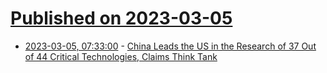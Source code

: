# [Published on 2023-03-05](index.md)

* [2023-03-05, 07:33:00](https://soylentnews.org/article.pl?sid=23/03/04/0642209&from=rss) - [China Leads the US in the Research of 37 Out of 44 Critical Technologies, Claims Think Tank](https://soylentnews.org/article.pl?sid=23/03/04/0642209&from=rss)
